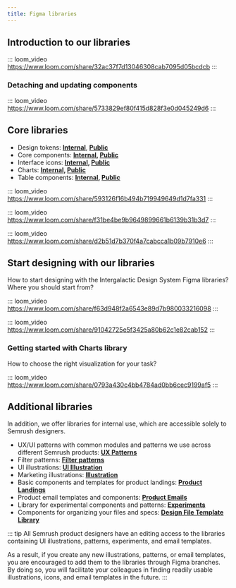 ```yaml
---
title: Figma libraries
---
```


## Introduction to our libraries

::: loom_video https://www.loom.com/share/32ac37f7d13046308cab7095d05bcdcb :::

### Detaching and updating components

::: loom_video https://www.loom.com/share/5733829ef80f415d828f3e0d045249d6 :::

## Core libraries

- Design tokens: **[Internal](https://www.figma.com/file/3oPFz95uakNgr0diY7k5dW/Design-Tokens)**, **[Public](https://www.figma.com/community/file/1274028958101796491/semrush-design-tokens)**
- Core components: **[Internal](https://www.figma.com/file/pird5k22HfjGRUzZUfW1Qf/%E2%9D%96-New-Components), [Public](https://www.figma.com/community/file/1085155066176261708)**
- Interface icons: **[Internal](https://www.figma.com/file/lVX2dKnVFtcSTQV7eSS5j1/%F0%9F%94%8D-Icons), [Public](https://www.figma.com/community/file/1104055318873511031)**
- Charts: **[Internal](https://www.figma.com/file/eODzGSSSlI8fl0x5fsv9cf/%E2%9C%A8-Charts), [Public](https://www.figma.com/community/file/1104055641569356920)**
- Table components: **[Internal](https://www.figma.com/file/R3kShIAwBMr9K5XSqXuQ3R/%E2%9C%A8-Table-components?type=design&t=n91YMTeTXAEyz6Cp-6), [Public](https://www.figma.com/community/file/1274029407972533900/semrush-table-components-library)**

::: loom_video https://www.loom.com/share/593126f16b494b719949649d1d7fa331 :::

::: loom_video https://www.loom.com/share/f31be4be9b9649899661b6139b31b3d7 :::

::: loom_video https://www.loom.com/share/d2b51d7b370f4a7cabcca1b09b7910e6 :::

## Start designing with our libraries

How to start designing with the Intergalactic Design System Figma libraries? Where you should start from?

::: loom_video https://www.loom.com/share/f63d948f2a6543e89d7b980033216098 :::

::: loom_video https://www.loom.com/share/91042725e5f3425a80b62c1e82cab152 :::

### Getting started with Charts library

How to choose the right visualization for your task?

::: loom_video https://www.loom.com/share/0793a430c4bb4784ad0bb6cec9199af5 :::

## Additional libraries

In addition, we offer libraries for internal use, which are accessible solely to Semrush designers.

- UX/UI patterns with common modules and patterns we use across different Semrush products: **[UX Patterns](https://www.figma.com/file/EWdX1ly5KsoNu8sywYJdKk/%F0%9F%92%A0-Patterns)**
- Filter patterns: **[Filter patterns](https://www.figma.com/file/F4eeHJhChJZ4jGPDwl0uLT/%F0%9F%92%A0-Filters?type=design&t=sdNtVYO1eawmYT2y-6)**
- UI illustrations: **[UI Illustration](https://www.figma.com/file/0eyXfQt4cbmx5y8L5oddeo/%F0%9F%91%A9%E2%80%8D%F0%9F%8E%A4-UI-illustrations)**
- Marketing illustrations: **[Illustration](https://www.figma.com/file/UbJFnas5a8uAVlubA8RtmU/Illustration)**
- Basic components and templates for product landings: **[Product Landings](https://www.figma.com/file/K02X01Nb0LuGuHTzsaE5DK/Product-landings-library)**
- Product email templates and components: **[Product Emails](https://www.figma.com/file/uBxKSTlXSEDiKvFp6txzrr/NEW-%E2%80%A2-Product-emails?node-id=1%3A164)**
- Library for experimental components and patterns: **[Experiments](https://www.figma.com/file/n694tB9BkzBkhxetdTiFE8/Experimental-components)**
- Components for organizing your files and specs: **[Design File Template Library](https://www.figma.com/file/ZDRC056k8PbUFi3qoFAWj9/Design-File-Template-Library)**

::: tip
All Semrush product designers have an editing access to the libraries containing UI illustrations, patterns, experiments, and email templates.

As a result, if you create any new illustrations, patterns, or email templates, you are encouraged to add them to the libraries through Figma branches. By doing so, you will facilitate your colleagues in finding readily usable illustrations, icons, and email templates in the future.
:::
